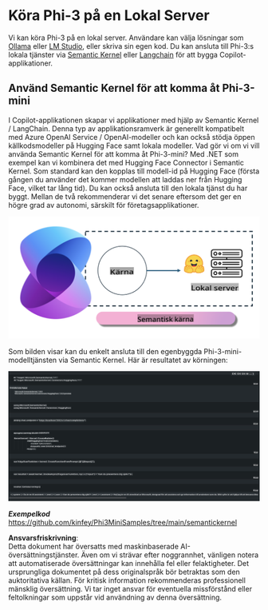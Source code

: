 # **Köra Phi-3 på en Lokal Server**

Vi kan köra Phi-3 på en lokal server. Användare kan välja lösningar som [Ollama](https://ollama.com) eller [LM Studio](https://llamaedge.com), eller skriva sin egen kod. Du kan ansluta till Phi-3:s lokala tjänster via [Semantic Kernel](https://github.com/microsoft/semantic-kernel?WT.mc_id=aiml-138114-kinfeylo) eller [Langchain](https://www.langchain.com/) för att bygga Copilot-applikationer.

## **Använd Semantic Kernel för att komma åt Phi-3-mini**

I Copilot-applikationen skapar vi applikationer med hjälp av Semantic Kernel / LangChain. Denna typ av applikationsramverk är generellt kompatibelt med Azure OpenAI Service / OpenAI-modeller och kan också stödja öppen källkodsmodeller på Hugging Face samt lokala modeller. Vad gör vi om vi vill använda Semantic Kernel för att komma åt Phi-3-mini? Med .NET som exempel kan vi kombinera det med Hugging Face Connector i Semantic Kernel. Som standard kan den kopplas till modell-id på Hugging Face (första gången du använder det kommer modellen att laddas ner från Hugging Face, vilket tar lång tid). Du kan också ansluta till den lokala tjänst du har byggt. Mellan de två rekommenderar vi det senare eftersom det ger en högre grad av autonomi, särskilt för företagsapplikationer.

![sk](../../../../../translated_images/sk.c244b32f4811c6f0938b9e95b0b2f4b28105bff6495bdc3b24cd42b3e3e89bb9.sv.png)

Som bilden visar kan du enkelt ansluta till den egenbyggda Phi-3-mini-modelltjänsten via Semantic Kernel. Här är resultatet av körningen:

![skrun](../../../../../translated_images/skrun.fb7a635a22ae8b7919d6e15c0eb27262526ed69728c5a1d2773a97d4562657c7.sv.png)

***Exempelkod*** https://github.com/kinfey/Phi3MiniSamples/tree/main/semantickernel

**Ansvarsfriskrivning**:  
Detta dokument har översatts med maskinbaserade AI-översättningstjänster. Även om vi strävar efter noggrannhet, vänligen notera att automatiserade översättningar kan innehålla fel eller felaktigheter. Det ursprungliga dokumentet på dess originalspråk bör betraktas som den auktoritativa källan. För kritisk information rekommenderas professionell mänsklig översättning. Vi tar inget ansvar för eventuella missförstånd eller feltolkningar som uppstår vid användning av denna översättning.